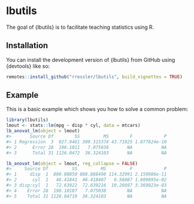 
<!-- README.md is generated from README.Rmd. Please edit that file -->

# lbutils

<!-- badges: start -->
<!-- badges: end -->

The goal of {lbutils} is to facilitate teaching statistics using R.

## Installation

You can install the development version of {lbutils} from GitHub using
{devtools} like so:

``` r
remotes::install_github("rressler/lbutils", build_vignettes = TRUE)
```

## Example

This is a basic example which shows you how to solve a common problem:

``` r
library(lbutils)
lmout <- stats::lm(mpg ~ disp * cyl, data = mtcars)
lb_anovat_lm(object = lmout)
#>       Source Df        SS         MS        F            P
#> 1 Regression  3  927.9461 309.315374 43.71925 1.077824e-10
#> 2      Error 28  198.1011   7.075038       NA           NA
#> 3      Total 31 1126.0472  36.324103       NA           NA

lb_anovat_lm(object = lmout, reg_collapse = FALSE)
#>     Source Df         SS         MS         F            P
#> 1     disp  1  808.88850 808.888498 114.32991 2.150986e-11
#> 2      cyl  1   46.41841  46.418407   6.56087 1.609895e-02
#> 3 disp:cyl  1   72.63922  72.639216  10.26697 3.369023e-03
#> 4    Error 28  198.10107   7.075038        NA           NA
#> 5    Total 31 1126.04719  36.324103        NA           NA
```
